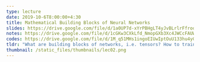 ```yaml
---
type: lecture
date: 2019-10-6T8:00:00+4:30
title: Mathematical Building Blocks of Neural Networks
slides: https://drive.google.com/file/d/1a0UP7d-xYrPBHgLT4yJvBLrlrFfroqa6/view?usp=sharing
notes: https://drive.google.com/file/d/1cGKw3CXkLfd_NmopGXb3Xc4JWCcFAUW5/view?usp=sharing
codes: https://drive.google.com/file/d/1M_q51MHs1ingoEIUwIptOuU133hu4yGv/view?usp=sharing
tldr: "What are building blocks of networks, i.e. tensors? How to train a network with gradient descent and backpropagation?"
thumbnail: /static_files/thumbnails/lec02.png
---
```

